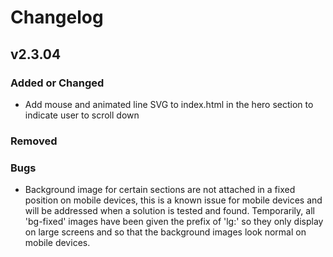 # Changelog

## v2.3.04

### Added or Changed
- Add mouse and animated line SVG to index.html in the hero section to indicate user to scroll down

### Removed

### Bugs
- Background image for certain sections are not attached in a fixed position on mobile devices, this is a known issue for mobile devices and will be addressed when a solution is tested and found. Temporarily, all 'bg-fixed' images have been given the prefix of 'lg:' so they only display on large screens and so that the background images look normal on mobile devices.